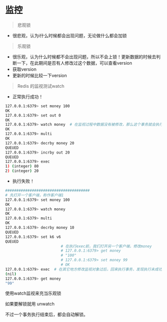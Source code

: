 # 监控

> 悲观锁

- 很悲观，认为i什么时候都会出现问题，无论做什么都会加锁

> 乐观锁

- 很乐观，认为什么时候都不会出现问题，所以不会上锁！更新数据的时候去判断一下，在此期间是否有人修改过这个数据，可以查看version
- 获取version
- 更新的时候比较一下version

> Redis 的监视测试watch

- 正常执行成功！

```bash
127.0.0.1:6379> set money 100
OK
127.0.0.1:6379> set out 0
OK
127.0.0.1:6379> watch money  # 在监视过程中数据没有被修改，那么这个事务就会执行成功
OK
127.0.0.1:6379> multi
OK
127.0.0.1:6379> decrby money 20
QUEUED
127.0.0.1:6379> incrby out 20
QUEUED
127.0.0.1:6379> exec
1) (integer) 80
2) (integer) 20
```



- 执行失败！

```bash
######################################
# 先打开一个客户端，称作客户端1
127.0.0.1:6379> set money 100
OK
127.0.0.1:6379> watch money
OK
127.0.0.1:6379> multi
OK
127.0.0.1:6379> decrby money 10
QUEUED
127.0.0.1:6379> set k6 v6
QUEUED                          
                         # 在执行exec前，我们打开另一个客户端，修改money
					     # 127.0.0.1:6379> get money
                         # "100"
                         # 127.0.0.1:6379> set money 99
                         # OK
127.0.0.1:6379> exec  # 在其它地方修改监视对象过后，回来执行事务，发现执行未成功。若未成功，则客户端1的事务就等同于都未执行
(nil)
127.0.0.1:6379> get money
"99"
```

使用watch监视来充当乐观锁

如果要解锁就用 unwatch

不过一个事务执行结束后，都会自动解锁。



